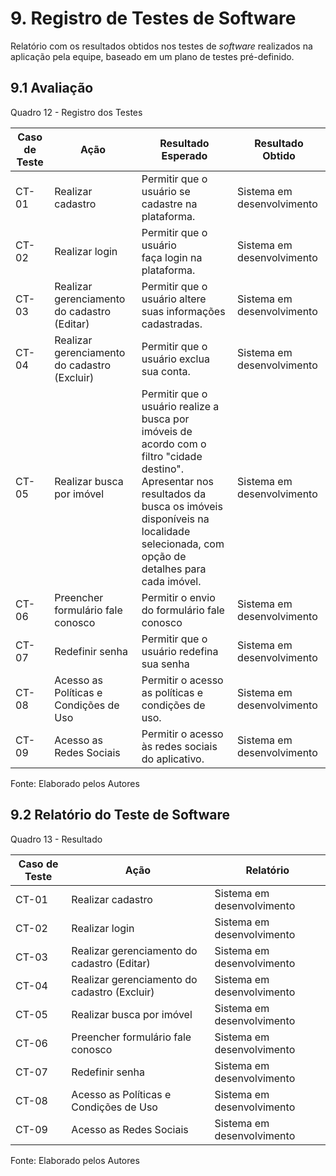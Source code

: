 # 9. Registro de Testes de Software

Relatório com os resultados obtidos nos testes de _software_ realizados na aplicação pela equipe, baseado em um plano de testes pré-definido.

## 9.1 Avaliação

Quadro 12 - Registro dos Testes

|Caso de Teste |Ação                                 |Resultado Esperado                              |Resultado Obtido                    |
|--------------|-------------------------------------|------------------------------------------------|------------------------------------|
|CT-01    |Realizar cadastro                    |Permitir que o usuário se cadastre na plataforma.|Sistema em desenvolvimento  |
|CT-02    |Realizar login                       |Permitir que o usuário faça login na plataforma. |Sistema em desenvolvimento    |
|CT-03    |Realizar gerenciamento do cadastro (Editar)   |Permitir que o usuário altere suas informações cadastradas.|Sistema em desenvolvimento  |
|CT-04    |Realizar gerenciamento do cadastro (Excluir)  |Permitir que o usuário exclua sua conta.|Sistema em desenvolvimento    |
|CT-05    |Realizar busca por imóvel            |Permitir que o usuário realize a busca por imóveis de acordo com o filtro "cidade destino".<br>Apresentar nos resultados da busca os imóveis disponíveis na localidade selecionada, com opção de detalhes para cada imóvel.                       |Sistema em desenvolvimento |
|CT-06    |Preencher formulário fale conosco    |Permitir o envio do formulário fale conosco     |Sistema em desenvolvimento |
|CT-07    |Redefinir senha                      |Permitir que o usuário redefina sua senha       |Sistema em desenvolvimento            |
|CT-08    |Acesso as Políticas e Condições de Uso |Permitir o acesso as políticas e condições de uso.  |Sistema em desenvolvimento    |
|CT-09    |Acesso as Redes Sociais   |Permitir o acesso às redes sociais do aplicativo. |Sistema em desenvolvimento |


Fonte: Elaborado pelos Autores


## 9.2 Relatório do Teste de Software

Quadro 13 - Resultado

|Caso de Teste |Ação                                          |Relatório                   |
|--------------|----------------------------------------------|----------------------------|
|CT-01    |Realizar cadastro                    |Sistema em desenvolvimento |
|CT-02    |Realizar login                       |Sistema em desenvolvimento |
|CT-03    |Realizar gerenciamento do cadastro (Editar)   |Sistema em desenvolvimento |
|CT-04    |Realizar gerenciamento do cadastro (Excluir)  |Sistema em desenvolvimento |
|CT-05    |Realizar busca por imóvel                     |Sistema em desenvolvimento |
|CT-06    |Preencher formulário fale conosco    |Sistema em desenvolvimento |
|CT-07    |Redefinir senha                      |Sistema em desenvolvimento  |
|CT-08    |Acesso as Políticas e Condições de Uso  |Sistema em desenvolvimento |
|CT-09    |Acesso as Redes Sociais              |Sistema em desenvolvimento |


Fonte: Elaborado pelos Autores
